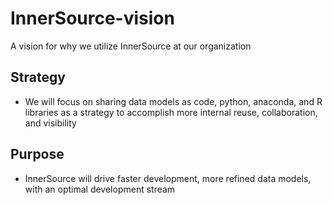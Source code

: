 # InnerSource-vision
A vision for why we utilize InnerSource at our organization

## Strategy
- We will focus on sharing data models as code, python, anaconda, and R libraries as a strategy to accomplish more internal reuse, collaboration, and visibility

## Purpose
- InnerSource will drive faster development, more refined data models, with an optimal development stream
